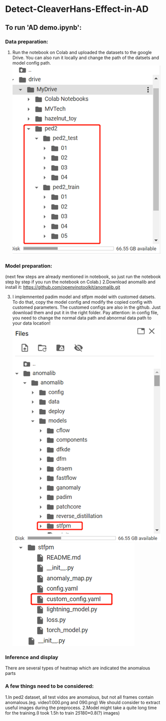 # Detect-CleaverHans-Effect-in-AD

## To run 'AD demo.ipynb':

### Data preparation:

1. Run the notebook on Colab and uploaded the datasets to the google Drive. You can also run it locally and change the path of the datsets and model config path.
![datapath](/demopicture/path3.png)

### Model preparation: 
(next few steps are already mentioned in notebook, so just run the notebook step by step if you run the notebook on Colab.)
2.Download anomalib and install it: https://github.com/openvinotoolkit/anomalib.git

3. I implemnented padim model and stfpm model with customed datsets. To do that, copy the model config and modify the copied config with customed parameters.
The customed configs are also in the github. Just download them and put it in the right folder. Pay attention: in config file, you need to change the normal data path and abnormal data path to your data location!
![model file structure1](/demopicture/path1.png)
![structure](/demopicture/path2.png)

### Inference and display
There are several types of heatmap which are indicated the anomalous parts

### A few things need to be considered:
1.In ped2 dataset, all test vidos are anomalous, but not all frames contain anomalous.(eg. video1:000.png and 090.png) We should consider to extract useful images during the preprocess.
2.Model might take a quite long time for the training.(I took 1.5h to train 2*5*180*0.8(?) images)
